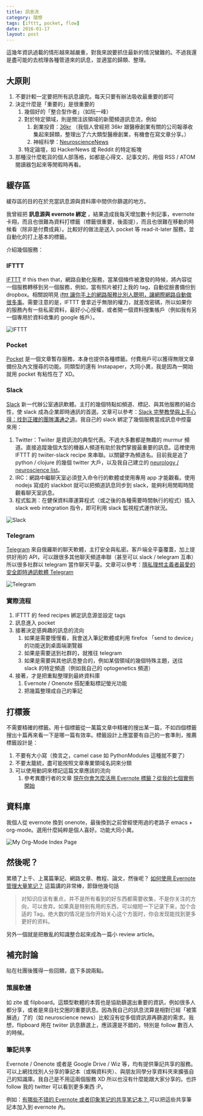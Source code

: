 ```yaml
---
title: 訊息流
category: 隨想
tags: [ifttt, pocket, flow]
date: 2016-01-17
layout: post
---
```

這幾年資訊過載的情形越來越嚴重，對我來說要抓住最新的情況蠻難的。不過我還是盡可能的去梳理各種管道來的訊息，並適當的歸類、整理。

## 大原則

1. 不要計較一定要把所有訊息讀完。每天只要有辦法吸收最重要的即可
2. 決定什麼是「重要的」是很重要的
    1. 幾個好的「整合型作者」（如阮一峰）
    2. 對於特定領域，則是關注該領域的新聞頻道訊息流，例如
        1. 創業投資：[36kr](https://36kr.com/) （我個人曾經把 36kr 跟醫療創業有關的公司報導收集起來歸類，整理出了六大類型醫療創業，有機會在寫文章分享。）
        2. 神經科學：[NeuroscienceNews](https://neurosciencenews.com)
    3. 特定論壇，如 HackerNews 或 Reddit 的特定板塊
3. 那種沒什麼乾貨的個人部落格，如都是心得文、記事文的，用個 RSS / ATOM 閱讀器包起來等閒暇時再看。

## 緩存區

緩存區的目的在於充當訊息源與資料庫中間供你篩選的地方。

我曾經把 **訊息源與 evernote 綁定** ，結果造成我每天增加數十則記事，evernote 卡翔，而且也很難為資料打標籤（標籤很重要，後面提），而且也很難在移動的時候看（除非是付費成員）。比較好的做法是送入 pocket 等 read-it-later 服務，並自動化的打上基本的標籤。

介紹幾個服務：

### IFTTT
[IFTTT](https://ifttt.com) If this then that，網路自動化服務，當某個條件被激發的時候，將內容從一個服務轉移到另一個服務，例如，當有照片被打上我的 tag，自動從臉書備份到 dropbox。相關說明見 [ifttt 讓你手上的網路服務比別人聰明，讓網際網路自動做很多事](http://www.techbang.com/posts/10353-network-service-automation-application-ifttt-get-fb-maps-pchome-199-skills)。需要注意的是，IFTTT 會拿近乎無限的權力，就差改密碼，所以如果你的服務內有一些私密資料，最好小心授權，或者開一個資料搜集帳戶（例如我有另一個專用於資料收集的 google 帳戶）。

![IFTTT](/assets/ifttt.png)

### Pocket
[Pocket](https://getpocket.com) 是一個文章暫存服務，本身也提供各種標籤。付費用戶可以獲得無限文章備份及內文搜尋的功能。同類型的還有 Instapaper，大同小異，我是因為一開始就用 pocket 有粘性在了 XD。

### Slack
[Slack](https://slack.com) 新一代辦公室通訊軟體。主打的幾個特點如頻道、標記、與其他服務的結合性，使 slack 成為企業即時通訊的首選。文章可以參考：[Slack 完整教學與上手心得：找到正確的團隊溝通之道](http://www.playpcesor.com/2015/06/slack.html)。我自己的 slack 綁定了幾個服務當成訊息中控臺來用：

1. Twitter：Twiiter 是資訊流的典型代表。不過大多數都是無趣的 murmur 頻道。直接追蹤幾個大型的機器人頻道有助於我們掌握最重要的訊息。這裡使用 IFTTT 的 twiiter-slack recipe 來串聯。以關鍵字為頻道名。目前我是追了 python / clojure 的幾個 twitter 大戶，以及我自己建立的 [neurology / neuroscience list](https://twitter.com/zaticwu/lists/neuroscience-neurology)。
2. IRC：網路中繼聊天室必須登入命令行的軟體或使用專用 app 才能觀看。使用 nodejs 寫成的 slackbot 就可以把頻道訊息同步到 slack，能夠利用閒暇時間觀看聊天室訊息。
3. 程式監測：在健保資料庫運算程式（或之後的各種需要時間執行的程式）插入 slack web integration 指令，即可利用 slack 監視程式運作狀況。

![Slack](/assets/slack.png)

### Telegram
[Telegram](https://telegram.org) 來自俄羅斯的聊天軟體，主打安全與私密。客戶端全平臺覆蓋，加上提供好用的 API，可以跟很多其他聊天頻道串聯（甚至可以 slack / telegram 互串）所以很多社群以 telegram 當作聊天平臺。文章可以參考：[隱私理想主義者最愛的安全即時通訊軟體 Telegram](http://www.playpcesor.com/2015/11/telegram.html)

![Telegram](/assets/telegram.png)


### 實際流程
1. IFTTT 的 feed recipes 綁定訊息源並設定 tags
2. 訊息進入 pocket
3. 接著決定感興趣的訊息的流向
    1. 如果是需要慢慢看，我會送入筆記軟體或利用 firefox 「send to device」 的功能送到桌面端瀏覽器
    2. 如果是需要送到社群的，就推往 telegram
    3. 如果是需要與其他訊息整合的，例如某個領域的幾個特殊主題，送往 slack 的特定頻道（例如我自己的 optogenetics 頻道）
4. 接著，才是把重點整理到最終資料庫
    1. Evernote / Onenote 搭配重點標記螢光功能
    2. 把幾篇整理成自己的筆記

## 打標簽
不需要精確的標籤。用十個標籤從一萬篇文章中精確的搜出某一篇，不如四個標籤搜出十篇再來看一下是哪一篇有效率。標籤設計上應當要有自己的一套準則，推薦標籤設計是：

1. 不要有大小寫（換言之，camel case 如 PythonModules 這種就不要了）
2. 不要太籠統，盡可能按照文章專業領域名詞來分類
3. 可以使用動詞來標記這篇文章應該的流向
    1. 參考異塵行者的文章 [現在你會怎麼活用 Evernote 標籤？從我的七個實例開始](http://www.playpcesor.com/2014/08/evernote-tag.html)


## 資料庫
我個人從 evernote 換到 onenote，最後換到之前曾經使用過的老路子 emacs + org-mode。選用什麼純粹是個人喜好。功能大同小異。

![My Org-Mode Index Page](/assets/orgmode.png)

## 然後呢？
累積了上千、上萬篇筆記、網路文章、教程、論文，然後呢？ [如何使用 Evernote 管理大量笔记？](http://www.zhihu.com/question/20766964) 這篇講的非常棒，節錄他幾句話

> 对知识应该有重点，并不是所有看到的好东西都需要收集，不是你关注的方向，可以舍弃。如果真是特别有用的东西，可以缩短一下记录下来，加个合适的 Tag。绝大数的情况是当你开始关心这个方面时，你会发现能找到更多更好的资料。

另外一個就是把散亂的知識整合起來成為一篇小 review article。


## 補充討論
貼在社團後獲得一些回饋，底下多說兩點。

### 策展軟體
如 zite 或 filpboard。這類型軟體的本質也是協助篩選出重要的資訊，例如很多人都分享，或者是來自社交圈的重要訊息。因為我自己的訊息流算是相對已經「被策展過」了的（如 neuroscience news）比較沒有從多個資訊源再篩選的需求。我想，flipboard 用在 twiiter 訊息篩選上，應該還是不錯的，特別是 follow 數百人的時候。

### 筆記共享
Evernote / Onenote 或者是 Google Drive / Wiz 等，均有提供筆記共享的服務。可以上網找找別人分享的筆記本（或稱資料夾）、與朋友同學分享資料夾來擴張自己的知識庫。我自己是不用這兩個服務 XD 所以也沒有什麼能跟大家分享的。也許 follow 我的 twitter 可以看到更多東西 :P。

例如：[有哪些不错的 Evernote 或者印象笔记的共享笔记本？ ](http://www.zhihu.com/question/20646954) 可以把這些共享筆記本加入到 evernote 內。

